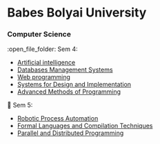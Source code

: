 # Babes Bolyai University
<h3> Computer Science</h3>
:open_file_folder: Sem 4:

* [Artificial intelligence](https://github.com/ioanachelaru/Faculty/tree/master/Artificial%20intelligence)
* [Databases Management Systems](https://github.com/ioanachelaru/Faculty/tree/master/Databases%20Management%20Systems)
* [Web programming](https://github.com/ioanachelaru/Faculty/tree/master/Web%20programming)
* [Systems for Design and Implementation](https://github.com/ioanachelaru/Faculty/tree/master/Systems%20for%20Design%20and%20Implementation)
* [Advanced Methods of Programming](https://github.com/ioanachelaru/Faculty/tree/master/Advanced%20Methods%20of%20Programming)

:open_file_folder: Sem 5:
* [Robotic Process Automation](https://github.com/ioanachelaru/Faculty/tree/master/Robotic%20Process%20Automation)
* [Formal Languages and Compilation Techniques](https://github.com/ioanachelaru/Faculty/tree/master/Formal%20Languages%20and%20Compilation%20Techniques)
* [Parallel and Distributed Programming](https://github.com/ioanachelaru/Faculty/tree/master/Parallel%20and%20Distributed%20Programming)
